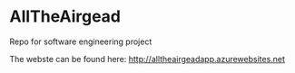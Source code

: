 AllTheAirgead
=============

Repo for software engineering project

The webste can be found here:
http://alltheairgeadapp.azurewebsites.net

